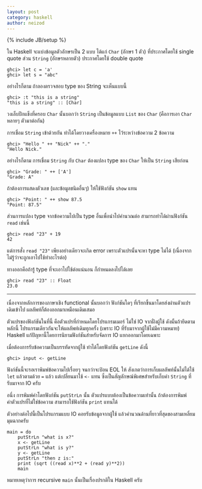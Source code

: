 ```yaml
---
layout: post
category: haskell
author: neizod
---
```

{% include JB/setup %}

ใน Haskell จะแบ่งข้อมูลตัวอักษรเป็น 2 แบบ ได้แก่ `Char` (อักษร 1 ตัว) ที่ประกาศโดยใช้ single quote ส่วน `String` (อักษรหลายตัว) ประกาศโดยใช้ double quote

    ghci> let c = 'a'
    ghci> let s = "abc"

อย่างไรก็ตาม ถ้าลองตรวจสอบ type ของ String จะเห็นแบบนี้

    ghci> :t "this is a string"
    "this is a string" :: [Char]

วงเล็บปีกแข็งที่ครอบ `Char` นั้นบอกว่า `String` เป็นข้อมูลแบบ `List` ของ `Char` (คือการเอา `Char` หลายๆ ตัวมาต่อกัน)

การเชื่อม `String` เข้าด้วยกัน ทำได้โดยวางเครื่องหมาย `++` ไว้ระหว่างข้อความ 2 ข้อความ

    ghci> "Hello " ++ "Nick" ++ "."
    "Hello Nick."

อย่างไรก็ตาม การเชื่อม `String` กับ `Char` ต้องแปลง type ของ `Char` ให้เป็น `String` เสียก่อน

    ghci> "Grade: " ++ ['A']
    "Grade: A"

ถ้าต้องการแสดงตัวเลข (และข้อมูลชนิดอื่นๆ) ให้ใช้ฟังก์ชัน `show` แทน

    ghci> "Point: " ++ show 87.5
    "Point: 87.5"

ส่วนการแปลง type จากข้อความไปเป็น type อื่นเพื่อนำไปคำนวณต่อ สามารถทำได้ผ่านฟังก์ชัน `read` เช่นนี้

    ghci> read "23" + 19
    42

แต่การสั่ง `read "23"` เพียงอย่างเดียวจะเกิด error เพราะตัวแปรนั้นจะหา type ไม่ได้ (เนื่องจากไม่รู้ว่าจะถูกเอาไปใช้ทำอะไรต่อ)

ทางออกคือถ้ารู้ type ที่จะเอาไปใช้ต่อแน่นอน ก็กำหนดลงไปได้เลย 

    ghci> read "23" :: Float
    23.0

---

เนื่องจากหลักการของภาษาเชิง functional นั้นบอกว่า ฟังก์ชันใดๆ ที่เรียกขึ้นมาโดยส่งผ่านตัวแปรเดิมเข้าไป ผลลัพท์ก็ต้องออกมาเหมือนเดิมเสมอ

ตัวแปรของฟังก์ชันในที่นี้ คือตัวแปรที่กำหนดโดยโปรแกรมเมอร์ ไม่ใช่ IO จากฝั่งผู้ใช้ ดังนั้นถ้ายึดตามหลักนี้ โปรแกรมเดียวกันจะให้ผลลัพท์เดิมทุกครั้ง (เพราะ IO ที่รับมาจากผู้ใช้ไม่มีความหมาย) Haskell แก้ปัญหานี้โดยการนิยามฟังก์ชันสำหรับจัดการ IO แยกออกมาโดยเฉพาะ

เมื่อต้องการรับข้อความเป็นบรรทัดจากผู้ใช้ ทำได้โดยฟังก์ชัน `getLine` ดังนี้

    ghci> input <- getLine

ฟังก์ชันนี้จะรอเราพิมพ์ข้อความไปเรื่อยๆ จนกว่าจะป้อน EOL ให้ สังเกตว่าการเก็บผลลัพท์นั้นไม่ได้ใช้ `let` แล้วตามด้วย `=` แล้ว แต่เปลี่ยนมาใช้ `<-` แทน ซึ่งเป็นสัญลักษณ์พิเศษสำหรับเก็บค่า `String` ที่รับมาจาก IO ครับ

อนึ่ง การพิมพ์ค่าโดยฟังก์ชัน `putStrLn` นั้น ตัวแปรแบบต้องเป็นข้อความเท่านั้น ถ้าต้องการพิมพ์ค่าตัวแปรที่ไม่ใช่ข้อความ สามารถใช้ฟังก์ชัน `print` แทนได้

ตัวอย่างต่อไปนี้เป็นโปรแกรมแบบ IO คอยรับข้อมูลจากผู้ใช้ แล้วคำนวณด้านที่ยาวที่สุดของสามเหลี่ยมมุมฉากครับ

    main = do
        putStrLn "what is x?"
        x <- getLine
        putStrLn "what is y?"
        y <- getLine
        putStrLn "then z is:"
        print (sqrt ((read x)**2 + (read y)**2))
        main

หมายเหตุว่าการ recursive `main` นั้นเป็นเรื่องปรกติใน Haskell ครับ
